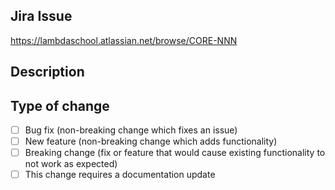 <!-- Please prefix the subject above with the Jira issue number. Example: -->
<!-- [CORE-123] Fixes an issue where ... -->

## Jira Issue

https://lambdaschool.atlassian.net/browse/CORE-NNN

## Description

<!-- Please include a summary of the change, motivation, and context. -->

## Type of change
<!-- Place an `x` in between the corresponding `[ ]`. -->

- [ ] Bug fix (non-breaking change which fixes an issue)
- [ ] New feature (non-breaking change which adds functionality)
- [ ] Breaking change (fix or feature that would cause existing functionality to not work as expected)
- [ ] This change requires a documentation update
